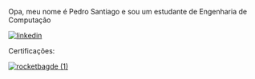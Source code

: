 Opa, meu nome é Pedro Santiago e sou um estudante de Engenharia de Computação

[![linkedin](https://img.shields.io/badge/LinkedIn-0077B5?style=for-the-badge&logo=linkedin&logoColor=white)](https://www.linkedin.com/in/pedro-schutzler-santiago-0121112b3/)

Certificações:

 [![rocketbagde (1)](https://github.com/DanielFreitassc/DanielFreitassc/assets/129224303/e1350868-0c19-4e0b-a0b1-9c4f42413c75)](https://app.rocketseat.com.br/certificates/1fb58028-55ea-4f76-a398-06babb77c746) 

